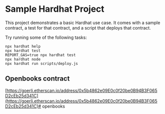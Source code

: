 # Sample Hardhat Project

This project demonstrates a basic Hardhat use case. It comes with a sample contract, a test for that contract, and a script that deploys that contract.

Try running some of the following tasks:

```shell
npx hardhat help
npx hardhat test
REPORT_GAS=true npx hardhat test
npx hardhat node
npx hardhat run scripts/deploy.js
```
## Openbooks contract
[https://goerli.etherscan.io/address/0x5b4862e09E0c0f20be0B94B3F065D2cEb25d341C](https://goerli.etherscan.io/address/0x5b4862e09E0c0f20be0B94B3F065D2cEb25d341C)# openbooks
